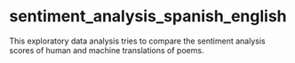 # sentiment_analysis_spanish_english
This exploratory data analysis tries to compare the sentiment analysis scores of human and machine translations of poems.
